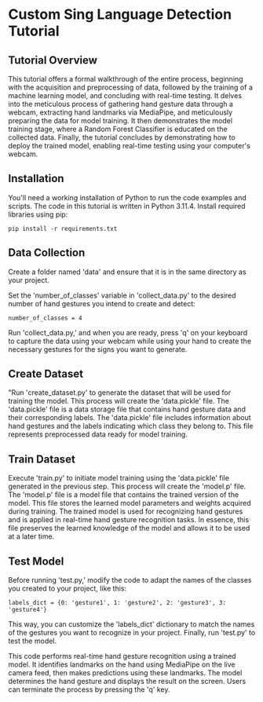 # Custom Sing Language Detection Tutorial

## Tutorial Overview

This tutorial offers a formal walkthrough of the entire process, beginning with the acquisition and preprocessing of data, followed by the training of a machine learning model, and concluding with real-time testing. It delves into the meticulous process of gathering hand gesture data through a webcam, extracting hand landmarks via MediaPipe, and meticulously preparing the data for model training. It then demonstrates the model training stage, where a Random Forest Classifier is educated on the collected data. Finally, the tutorial concludes by demonstrating how to deploy the trained model, enabling real-time testing using your computer's webcam.

## Installation

You'll need a working installation of Python to run the code examples and scripts. The code in this tutorial is written in Python 3.11.4.
Install required libraries using pip:

```
pip install -r requirements.txt
```

## Data Collection 
Create a folder named 'data' and ensure that it is in the same directory as your project.

Set the 'number_of_classes' variable in 'collect_data.py' to the desired number of hand gestures you intend to create and detect:
```
number_of_classes = 4
```
Run 'collect_data.py,' and when you are ready, press 'q' on your keyboard to capture the data using your webcam while using your hand to create the necessary gestures for the signs you want to generate.

## Create Dataset

"Run 'create_dataset.py' to generate the dataset that will be used for training the model. 
This process will create the 'data.pickle' file. The 'data.pickle' file is a data storage file that contains hand gesture data and their corresponding labels.  The 'data.pickle' file includes information about hand gestures and the labels indicating which class they belong to. This file represents preprocessed data ready for model training. 

## Train Dataset

Execute 'train.py' to initiate model training using the 'data.pickle' file generated in the previous step.
This process will create the 'model.p' file. The 'model.p' file is a model file that contains the trained version of the model. This file stores the learned model parameters and weights acquired during training. The trained model is used for recognizing hand gestures and is applied in real-time hand gesture recognition tasks. In essence, this file preserves the learned knowledge of the model and allows it to be used at a later time.

## Test Model

Before running 'test.py,' modify the code to adapt the names of the classes you created to your project, like this:

```
labels_dict = {0: 'gesture1', 1: 'gesture2', 2: 'gesture3', 3: 'gesture4'}
```
This way, you can customize the 'labels_dict' dictionary to match the names of the gestures you want to recognize in your project.
Finally, run 'test.py' to test the model.

This code performs real-time hand gesture recognition using a trained model. It identifies landmarks on the hand using MediaPipe on the live camera feed, then makes predictions using these landmarks. The model determines the hand gesture and displays the result on the screen. Users can terminate the process by pressing the 'q' key.